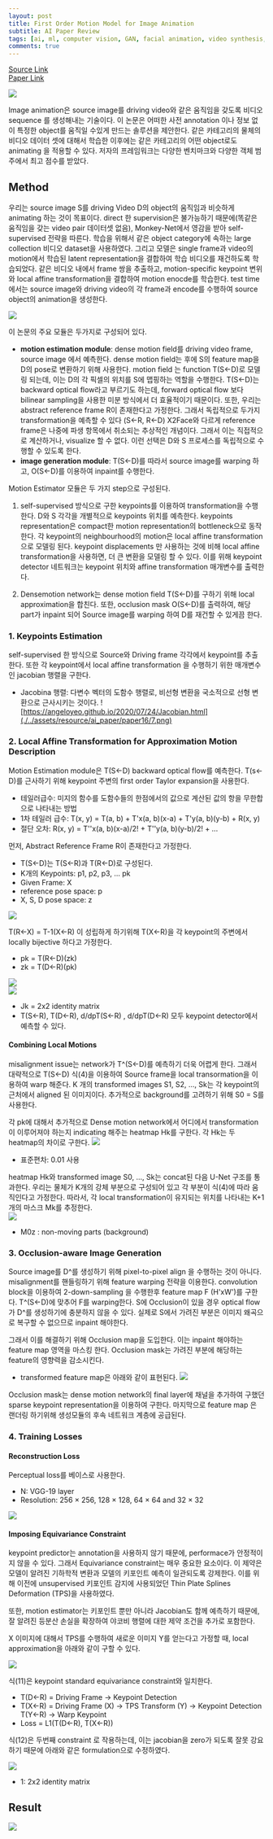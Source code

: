 ```yaml
---
layout: post   
title: First Order Motion Model for Image Animation   
subtitle: AI Paper Review       
tags: [ai, ml, computer vision, GAN, facial animation, video synthesis, video generation, face generation, lip sync]      
comments: true  
---  
```


[Source Link](https://github.com/AliaksandrSiarohin/first-order-model)  
[Paper Link](https://proceedings.neurips.cc/paper/2019/file/31c0b36aef265d9221af80872ceb62f9-Paper.pdf)  

![](./../assets/resource/ai_paper/paper16/1.png)  

Image animation은 source image를 driving video와 같은 움직임을 갖도록 비디오 sequence 를 생성해내는 기술이다.
이 논문은 어떠한 사전 annotation 이나 정보 없이 특정한 object를 움직일 수있게 만드는 솔루션을 제안한다.
같은 카테고리의 물체의 비디오 데이터 셋에 대해서 학습한 이후에는 같은 카테고리의 어떤 object로도 animating 을 적용할 수 있다.
저자의 프레임워크는 다양한 벤치마크와 다양한 객체 범주에서 최고 점수를 받았다. 

## Method

우리는 source image S를 driving Video D의 object의 움직임과 비슷하게 animating 하는 것이 목표이다.
direct 한 supervision은 불가능하기 때문에(똑같은 움직임을 갖는 video pair 데이터셋 없음), Monkey-Net에서 영감을 받아 self-supervised 전략을 따른다.
학습을 위해서 같은 object category에 속하는 large collection 비디오 dataset을 사용하였다.
그리고 모델은 single frame과 video의 motion에서 학습된 latent representation을 결합하여 학습 비디오를 재건하도록 학습되었다.
같은 비디오 내에서 frame 쌍을 추출하고, motion-specific keypoint 변위와 local affine transformation을 결합하여 motion enocde를 학습한다.
test time 에서는 source image와 driving video의 각 frame과 encode를 수행하여 source object의 animation을 생성한다.

![](./../assets/resource/ai_paper/paper16/2.png)

이 논문의 주요 모듈은 두가지로 구성되어 있다.
* **motion estimation module**: dense motion field를 driving video frame, source image 에서 예측한다. 
  dense motion field는 후에 S의 feature map을 D의 pose로 변환하기 위해 사용한다.
  motion field 는 function T(S<-D)로 모델링 되는데, 이는 D의 각 픽셀의 위치를 S에 맵핑하는 역할을 수행한다. 
  T(S<-D)는 backward optical flow라고 부르기도 하는데, forward optical flow 보다 bilinear sampling을 사용한 미분 방식에서 더 효율적이기 때문이다.
  또한, 우리는 abstract reference frame R이 존재한다고 가정한다.
  그래서 독립적으로 두가지 transformation을 예측할 수 있다 (S<-R, R<-D)
  X2Face와 다르게  reference frame은 나중에 파생 항목에서 취소되는 추상적인 개념이다. 
  그래서 이는 직접적으로 계산하거나, visualize 할 수 없다. 
  이런 선택은 D와 S 프로세스를 독립적으로 수행할 수 있도록 한다.
* **image generation module**: T(S<-D)를 따라서 source image를 warping 하고, O(S<-D)를 이용하여 inpaint를 수행한다. 

Motion Estimator 모듈은 두 가지 step으로 구성된다.
1. self-supervised 방식으로 구한 keypoints를 이용하여 transformation을 수행한다.
D와 S 각각을 개별적으로 keypoints 위치를 예측한다. 
   keypoints representation은 compact한 motion representation의 bottleneck으로 동작한다.
   각 keypoint의 neighbourhood의 motion은 local affine transformation으로 모델링 된다.
   keypoint displacements 만 사용하는 것에 비해 local affine transformation을 사용하면, 더 큰 변환을 모델링 할 수 있다.
   이를 위해 keypoint detector 네트워크는 keypoint 위치와 affine transformation 매개변수를 출력한다.
   
2. Densemotion network는 dense motion field T(S<-D)를 구하기 위해 local approximation을 합친다. 또한, occlusion mask O(S<-D)를 출력하여, 
   해당 part가 inpaint 되어 Source image를 warping 하여 D를 재건할 수 있게끔 한다.

### 1. Keypoints Estimation
self-supervised 한 방식으로 Source와 Driving frame 각각에서 keypoint를 추출한다.
또한 각 keypoint에서 local affine transformation 을 수행하기 위한 매개변수인 jacobian 행렬을 구한다. 
* Jacobina 행렬: 다변수 벡터의 도함수 행렬로, 비선형 변환을 국소적으로 선형 변환으로 근사시키는 것이다. 
![https://angeloyeo.github.io/2020/07/24/Jacobian.html](./../assets/resource/ai_paper/paper16/7.png)
  
### 2. Local Affine Transformation for Approximation Motion Description
Motion Estimation module은 T(S<-D) backward optical flow를 예측한다.
T(s<-D)를 근사하기 위해 keypoint 주변의 first order Taylor expansion을 사용한다.
* 테일러급수: 미지의 함수를 도함수들의 한점에서의 값으로 계산된 값의 항을 무한합으로 나타내는 방법 
* 1차 테일러 급수: T(x, y) = T(a, b) + T'x(a, b)(x-a) + T'y(a, b)(y-b) + R(x, y)
* 절단 오차: R(x, y) = T''x(a, b)(x-a)/2! + T''y(a, b)(y-b)/2! + ...

먼저, Abstract Reference Frame R이 존재한다고 가정한다. 
* T(S<-D)는 T(S<-R)과 T(R<-D)로 구성된다.
* K개의 Keypoints: p1, p2, p3, ... pk
* Given Frame: X
* reference pose space: p
* X, S, D pose space: z

![](./../assets/resource/ai_paper/paper16/5.png)  

T(R<-X) = T-1(X<-R) 이 성립하게 하기위해 T(X<-R)을 각 keypoint의 주변에서 locally bijective 하다고 가정한다.  
* pk = T(R<-D)(zk)  
* zk = T(D<-R)(pk)  

![](./../assets/resource/ai_paper/paper16/6.png)  
![](./../assets/resource/ai_paper/paper16/8.png)  

* Jk = 2x2 identity matrix 
* T(S<-R), T(D<-R), d/dpT(S<-R) , d/dpT(D<-R) 모두 keypoint detector에서 예측할 수 있다. 

#### Combining Local Motions
misalignment issue는 network가 T^(S<-D)를 예측하기 더욱 어렵게 한다. 
그래서 대략적으로 T(S<-D) 식(4)을 이용하여 Source frame을 local transormation을 이용하여 warp 해준다.
K 개의 transformed images S1, S2, ..., Sk는 각 keypoint의 근처에서 aligned 된 이미지이다.
추가적으로 background를 고려하기 위해 S0 = S를 사용한다.

각 pk에 대해서 추가적으로 Dense motion network에서 어디에서 transformation이 이루어져야 하는지 indicating 해주는 heatmap Hk를 구한다.
각 Hk는 두 heatmap의 차이로 구한다.
![](./../assets/resource/ai_paper/paper16/9.png)  
* 표준편차: 0.01 사용

heatmap Hk와 transformed image S0, ..., Sk는 concat된 다음 U-Net 구조를 통과한다.
우리는 물체가 K개의 강체 부분으로 구성되어 있고 각 부분이 식(4)에 따라 움직인다고 가정한다.
따라서, 각 local transformation이 유지되는 위치를 나타내는 K+1 개의 마스크 Mk를 추정한다.  
![](./../assets/resource/ai_paper/paper16/10.png)   
* M0z : non-moving parts (background) 

### 3. Occlusion-aware Image Generation
Source image를 D^를 생성하기 위해 pixel-to-pixel align 을 수행하는 것이 아니다.
misalignment를 핸들링하기 위해 feature warping 전략을 이용한다.
convolution block을 이용하여 2-down-sampling 을 수행한후 feature map F (H'xW')를 구한다.
T^(S<-D)에 맞추어 F를 warping한다. S에 Occlusion이 있을 경우 optical flow가 D^를 생성하기에 충분하지 않을 수 있다.
실제로 S에서 가려진 부분은 이미지 왜곡으로 복구할 수 없으므로 inpaint 해야한다.

그래서 이를 해결하기 위해 Occlusion map을 도입한다. 
이는 inpaint 해야하는 feature map 영역을 마스킹 한다. Occlusion mask는 가려진 부분에 해당하는 feature의 영향력을 감소시킨다.
* transformed feature map은 아래와 같이 표현된다. 
![](./../assets/resource/ai_paper/paper16/11.png)   

Occlusion mask는 dense motion network의 final layer에 채널을 추가하여 구했던 sparse keypoint representation을 이용하여 구한다.
마지막으로 feature map 은 랜더링 하기위해 생성모듈의 후속 네트워크 계층에 공급된다. 

### 4. Training Losses

#### Reconstruction Loss
Perceptual loss를 베이스로 사용한다. 
* N: VGG-19 layer 
* Resolution: 256 × 256, 128 × 128, 64 × 64 and 32 × 32  

![](./../assets/resource/ai_paper/paper16/12.png)  

#### Imposing Equivariance Constraint
keypoint predictor는 annotation을 사용하지 않기 때문에, performace가 안정적이지 않을 수 있다.
그래서 Equivariance constraint는 매우 중요한 요소이다. 
이 제약은 모델이 알려진 기하학적 변환과 모델의 키포인트 예측이 일관되도록 강제한다. 
이를 위해 이전에 unsupervised 키포인트 감지에 사용되었던 Thin Plate Splines Deformation (TPS)을 사용하였다.

또한, motion estimator는 키포인트 뿐만 아니라 Jacobian도 함께 예측하기 때문에, 잘 알려진 등분산 손실을 확장하여 야코비 행렬에 대한 제약 조건을 추가로 포함한다.

X 이미지에 대해서 TPS를 수행하여 새로운 이미지 Y를 얻는다고 가정할 때, local approximation을 아래와 같이 구할 수 있다.

![](./../assets/resource/ai_paper/paper16/13.png)

식(11)은 keypoint standard equivariance constraint와 일치한다.
* T(D<-R) = Driving Frame -> Keypoint Detection 
* T(X<-R) = Driving Frame (X) -> TPS Transform (Y) -> Keypoint Detection T(Y<-R) -> Warp Keypoint 
* Loss = L1(T(D<-R), T(X<-R))

식(12)은 두번째 constraint 로 작용하는데, 이는 jacobian을 zero가 되도록 잘못 강요하기 때문에 아래와 같은 formulation으로 수정하였다.

![](./../assets/resource/ai_paper/paper16/14.png)  
* 1: 2x2 identity matrix

## Result

![](./../assets/resource/ai_paper/paper16/15.gif)
